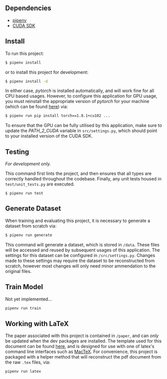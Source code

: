 ## Dependencies

-   [pipenv](https://formulae.brew.sh/formula/pipenv#default)
-   [CUDA SDK](https://developer.nvidia.com/cuda-downloads)

## Install

To run this project:

```bash
$ pipenv install
```

or to install this project for development:

```bash
$ pipenv install -d
```

In either case, _pytorch_ is installed automatically, and will work fine for all CPU based usages. However, to configure this application for GPU usage, you must reinstall the appropriate version of _pytorch_ for your machine (which can be found [here](https://pytorch.org/get-started/locally/)) via:

```bash
$ pipenv run pip install torch==1.8.1+cu102 ...
```

To ensure that the GPU can be fully utilised by this application, make sure to update the _PATH_2_CUDA_ variable in `src/settings.py`, which should point to your installed version of the CUDA SDK.

## Testing

_For development only._

This command first lints the project, and then ensures that all types are correctly handled throughout the codebase. Finally, any unit tests housed in `test/unit_tests.py` are executed.

```
$ pipenv run test
```

## Generate Dataset

When training and evaluating this project, it is necessary to generate a dataset from scratch via:

```bash
$ pipenv run generate
```

This command will generate a dataset, which is stored in `/data`. These files will be accessed and reused by subsequent usages of this application. The settings for this dataset can be configured in `/src/settings.py`. Changes made to these settings may require the dataset to be reconstructed from scratch, however most changes will only need minor ammendation to the original files.

## Train Model

Not yet implemented...

```bash
pipenv run train
```

## Working with LaTeX

The paper associated with this project is contained in `/paper`, and can _only_ be updated when the dev packages are installed. The template used for this document can be found [here](https://github.com/lewiswolf/personal-latex-template.git), and is designed for use with one of latex's command line interfaces such as [MacTeX](https://formulae.brew.sh/cask/mactex-no-gui). For convenience, this project is packaged with a helper method that will reconstruct the pdf document from the raw `.tex` files, via:

```bash
pipenv run latex
```
